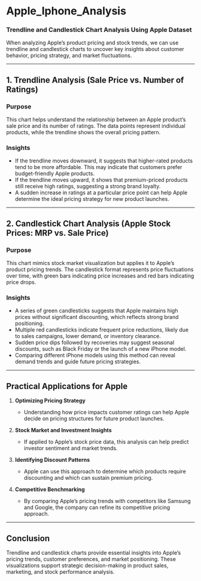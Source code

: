 # Apple_Iphone_Analysis
### **Trendline and Candlestick Chart Analysis Using Apple Dataset**  

When analyzing Apple’s product pricing and stock trends, we can use trendline and candlestick charts to uncover key insights about customer behavior, pricing strategy, and market fluctuations.  

---

## **1. Trendline Analysis (Sale Price vs. Number of Ratings)**  

### **Purpose**  
This chart helps understand the relationship between an Apple product’s sale price and its number of ratings. The data points represent individual products, while the trendline shows the overall pricing pattern.  

### **Insights**  
- If the trendline moves downward, it suggests that higher-rated products tend to be more affordable. This may indicate that customers prefer budget-friendly Apple products.  
- If the trendline moves upward, it shows that premium-priced products still receive high ratings, suggesting a strong brand loyalty.  
- A sudden increase in ratings at a particular price point can help Apple determine the ideal pricing strategy for new product launches.  

---

## **2. Candlestick Chart Analysis (Apple Stock Prices: MRP vs. Sale Price)**  

### **Purpose**  
This chart mimics stock market visualization but applies it to Apple’s product pricing trends. The candlestick format represents price fluctuations over time, with green bars indicating price increases and red bars indicating price drops.  

### **Insights**  
- A series of green candlesticks suggests that Apple maintains high prices without significant discounting, which reflects strong brand positioning.  
- Multiple red candlesticks indicate frequent price reductions, likely due to sales campaigns, lower demand, or inventory clearance.  
- Sudden price dips followed by recoveries may suggest seasonal discounts, such as Black Friday or the launch of a new iPhone model.  
- Comparing different iPhone models using this method can reveal demand trends and guide future pricing strategies.  

---

## **Practical Applications for Apple**  

1. **Optimizing Pricing Strategy**  
   - Understanding how price impacts customer ratings can help Apple decide on pricing structures for future product launches.  
   
2. **Stock Market and Investment Insights**  
   - If applied to Apple’s stock price data, this analysis can help predict investor sentiment and market trends.  

3. **Identifying Discount Patterns**  
   - Apple can use this approach to determine which products require discounting and which can sustain premium pricing.  

4. **Competitive Benchmarking**  
   - By comparing Apple’s pricing trends with competitors like Samsung and Google, the company can refine its competitive pricing approach.  

---

## **Conclusion**  
Trendline and candlestick charts provide essential insights into Apple’s pricing trends, customer preferences, and market positioning. These visualizations support strategic decision-making in product sales, marketing, and stock performance analysis.
